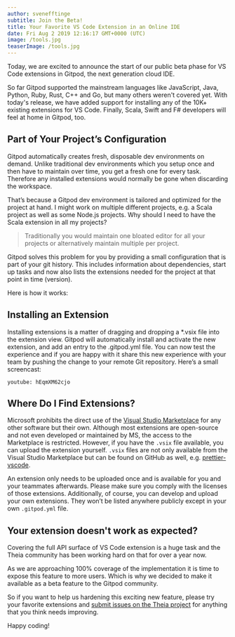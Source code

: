 ```yaml
---
author: svenefftinge
subtitle: Join the Beta!
title: Your Favorite VS Code Extension in an Online IDE
date: Fri Aug 2 2019 12:16:17 GMT+0000 (UTC)
image: /tools.jpg
teaserImage: /tools.jpg
---
```


Today, we are excited to announce the start of our public beta phase for VS Code extensions in Gitpod, the next generation cloud IDE.

So far Gitpod supported the mainstream languages like JavaScript, Java, Python, Ruby, Rust, C++ and Go, but many others weren't covered yet. With today's release, we have added support for installing any of the 10K+ existing extensions for VS Code. Finally, Scala, Swift and F# developers will feel at home in Gitpod, too.

## Part of Your Project’s Configuration

Gitpod automatically creates fresh, disposable dev environments on demand. Unlike traditional dev environments which you setup once and then have to maintain over time, you get a fresh one for every task. Therefore any installed extensions would normally be gone when discarding the workspace.

That’s because a Gitpod dev environment is tailored and optimized for the project at hand. I might work on multiple different projects, e.g. a Scala project as well as some Node.js projects. Why should I need to have the Scala extension in all my projects?

> Traditionally you would maintain one bloated editor for all your projects or alternatively maintain multiple per project.

Gitpod solves this problem for you by providing a small configuration that is part of your git history. This includes information about dependencies, start up tasks and now also lists the extensions needed for the project at that point in time (version).

Here is how it works:

## Installing an Extension

Installing extensions is a matter of dragging and dropping a \*.vsix file into the extension view. Gitpod will automatically install and activate the new extension, and add an entry to the .gitpod.yml file. You can now test the experience and if you are happy with it share this new experience with your team by pushing the change to your remote Git repository.
Here’s a small screencast:

`youtube: hEqmXM62cjo`

## Where Do I Find Extensions?

Microsoft prohibits the direct use of the [Visual Studio Marketplace](https://marketplace.visualstudio.com/vscode) for any other software but their own. Although most extensions are open-source and not even developed or maintained by MS, the access to the Marketplace is restricted.
However, if you have the `.vsix` file available, you can upload the extension yourself. `.vsix` files are not only available from the Visual Studio Marketplace but can be found on GitHub as well, e.g. [prettier-vscode](https://github.com/prettier/prettier-vscode/releases).

An extension only needs to be uploaded once and is available for you and your teammates afterwards. Please make sure you comply with the licenses of those extensions.
Additionally, of course, you can develop and upload your own extensions. They won’t be listed anywhere publicly except in your own `.gitpod.yml` file.

## Your extension doesn't work as expected?

Covering the full API surface of VS Code extension is a huge task and the Theia community has been working hard on that for over a year now.

As we are approaching 100% coverage of the implementation it is time to expose this feature to more users. Which is why we decided to make it available as a beta feature to the Gitpod community.

So if you want to help us hardening this exciting new feature, please try your favorite extensions and [submit issues on the Theia project](https://github.com/theia-ide/theia/issues/new) for anything that you think needs improving.

Happy coding!
